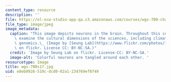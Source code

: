 ```yaml
---
content_type: resource
description: ''
file: https://ol-ocw-studio-app-qa.s3.amazonaws.com/courses/wgs-700-changing-life-reading-the-intersections-of-gender-race-biology-and-literature-spring-2017/e8eb0926519cdcd002a1234769ef0749_wgs-700s17.jpg
file_type: image/jpeg
image_metadata:
  caption: "This image depicts neurons in the brain. Throughout this course, students\
    \ examine the cultural dimensions of the sciences, including climate change and\
    \ genomics.\_ (Image by [Seung Lab](https://www.flickr.com/photos/123689703@N04/13951001085)\
    \ on flickr. License CC: BY-NC-SA.)"
  credit: 'Image by Seung Lab on flickr. License-CC: BY-NC-SA.'
  image-alt: 'Colorful neurons are tangled around each other. '
resourcetype: Image
title: wgs-700s17.jpg
uid: e8eb0926-519c-dcd0-02a1-234769ef0749
---
```

